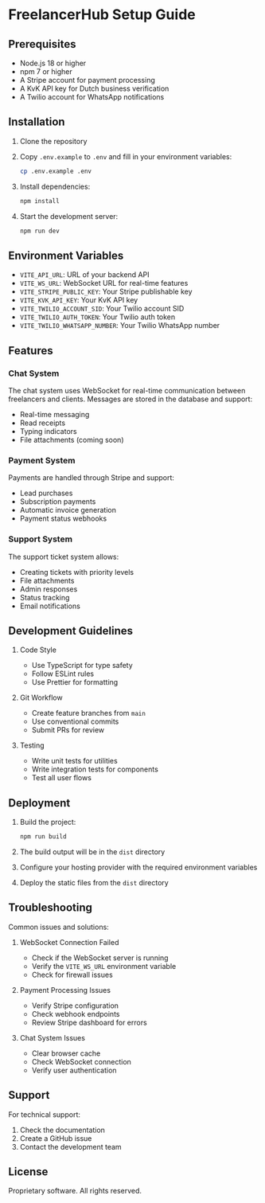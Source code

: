 # FreelancerHub Setup Guide

## Prerequisites

- Node.js 18 or higher
- npm 7 or higher
- A Stripe account for payment processing
- A KvK API key for Dutch business verification
- A Twilio account for WhatsApp notifications

## Installation

1. Clone the repository
2. Copy `.env.example` to `.env` and fill in your environment variables:
   ```bash
   cp .env.example .env
   ```

3. Install dependencies:
   ```bash
   npm install
   ```

4. Start the development server:
   ```bash
   npm run dev
   ```

## Environment Variables

- `VITE_API_URL`: URL of your backend API
- `VITE_WS_URL`: WebSocket URL for real-time features
- `VITE_STRIPE_PUBLIC_KEY`: Your Stripe publishable key
- `VITE_KVK_API_KEY`: Your KvK API key
- `VITE_TWILIO_ACCOUNT_SID`: Your Twilio account SID
- `VITE_TWILIO_AUTH_TOKEN`: Your Twilio auth token
- `VITE_TWILIO_WHATSAPP_NUMBER`: Your Twilio WhatsApp number

## Features

### Chat System
The chat system uses WebSocket for real-time communication between freelancers and clients. Messages are stored in the database and support:
- Real-time messaging
- Read receipts
- Typing indicators
- File attachments (coming soon)

### Payment System
Payments are handled through Stripe and support:
- Lead purchases
- Subscription payments
- Automatic invoice generation
- Payment status webhooks

### Support System
The support ticket system allows:
- Creating tickets with priority levels
- File attachments
- Admin responses
- Status tracking
- Email notifications

## Development Guidelines

1. Code Style
   - Use TypeScript for type safety
   - Follow ESLint rules
   - Use Prettier for formatting

2. Git Workflow
   - Create feature branches from `main`
   - Use conventional commits
   - Submit PRs for review

3. Testing
   - Write unit tests for utilities
   - Write integration tests for components
   - Test all user flows

## Deployment

1. Build the project:
   ```bash
   npm run build
   ```

2. The build output will be in the `dist` directory

3. Configure your hosting provider with the required environment variables

4. Deploy the static files from the `dist` directory

## Troubleshooting

Common issues and solutions:

1. WebSocket Connection Failed
   - Check if the WebSocket server is running
   - Verify the `VITE_WS_URL` environment variable
   - Check for firewall issues

2. Payment Processing Issues
   - Verify Stripe configuration
   - Check webhook endpoints
   - Review Stripe dashboard for errors

3. Chat System Issues
   - Clear browser cache
   - Check WebSocket connection
   - Verify user authentication

## Support

For technical support:
1. Check the documentation
2. Create a GitHub issue
3. Contact the development team

## License

Proprietary software. All rights reserved.